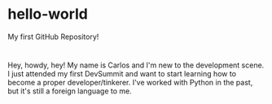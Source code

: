 # hello-world
My first GitHub Repository!
#
#
Hey, howdy, hey!  My name is Carlos and I'm new to the development scene.  
I just attended my first DevSummit and want to start learning how to become a proper developer/tinkerer.
I've worked with Python in the past, but it's still a foreign language to me.  
